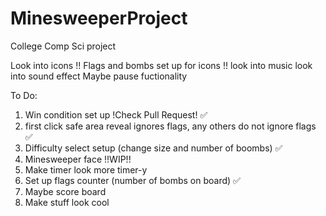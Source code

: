 # MinesweeperProject
College Comp Sci project 

Look into icons !! Flags and bombs set up for icons !!
look into music
look into sound effect
Maybe pause fuctionality

To Do:
  1. Win condition set up !Check Pull Request! ✅
  2. first click safe area reveal ignores flags, any others do not ignore flags ✅
  3. Difficulty select setup (change size and number of boombs) ✅
  4. Minesweeper face !!WIP!!
  5. Make timer look more timer-y
  6. Set up flags counter (number of bombs on board) ✅
  7. Maybe score board
  8. Make stuff look cool
